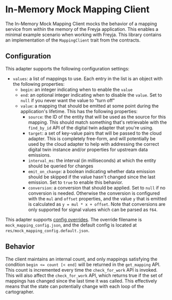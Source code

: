 # In-Memory Mock Mapping Client

The In-Memory Mock Mapping Client mocks the behavior of a mapping service from within the memory of the Freyja application. This enables a minimal example scenario when working with Freyja. This library contains an implementation of the `MappingClient` trait from the contracts.

## Configuration

This adapter supports the following configuration settings:

- `values`: a list of mappings to use. Each entry in the list is an object with the following properties:
  - `begin`: an integer indicating when to enable the `value`
  - `end`: an optional integer indicating when to disable the `value`. Set to `null` if you never want the value to "turn off"
  - `value`: a mapping that should be emitted at some point during the application's lifetime. This has the following properties:
    - `source`: the ID of the entity that will be used as the source for this mapping. This should match something that's retrievable with the `find_by_id` API of the digital twin adapter that you're using.
    - `target`: a set of key-value pairs that will be passed to the cloud adapter. This is completely free-form, and will potentially be used by the cloud adapter to help with addressing the correct digital twin instance and/or properties for upstream data emissions.
    - `interval_ms`: the interval (in milliseconds) at which the entity should be queried for changes
    - `emit_on_change`: a boolean indicating whether data emission should be skipped if the value hasn't changed since the last emission. Set to `true` to enable this behavior.
    - `conversion`: a conversion that should be applied. Set to `null` if no conversion is needed. Otherwise the conversion is configured with the `mul` and `offset` properties, and the value `y` that is emitted is calculated as `y = mul * x + offset`. Note that conversions are only supported for signal values which can be parsed as `f64`.

This adapter supports [config overrides](../../docs/config-overrides.md). The override filename is `mock_mapping_config.json`, and the default config is located at `res/mock_mapping_config.default.json`.

## Behavior

The client maintains an internal count, and only mappings satisfying the condition `begin <= count [< end]` will be returned in the `get_mapping` API. This count is incremented every time the `check_for_work` API is invoked. This will also affect the `check_for_work` API, which returns true if the set of mappings has changed since the last time it was called. This effectively means that the state can potentially change with each loop of the cartographer.

